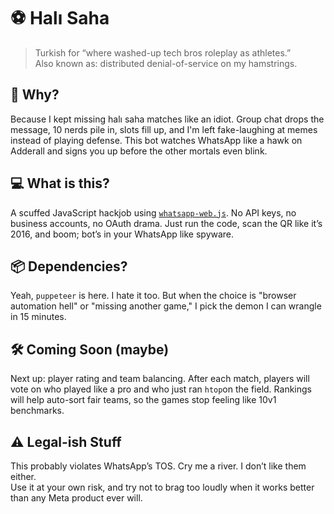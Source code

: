 # ⚽ Halı Saha

> Turkish for “where washed-up tech bros roleplay as athletes.”  
> Also known as: distributed denial-of-service on my hamstrings.

## 🤔 Why?
Because I kept missing halı saha matches like an idiot. Group chat
drops the message, 10 nerds pile in, slots fill up, and I'm left
fake-laughing at memes instead of playing defense. This bot watches
WhatsApp like a hawk on Adderall and signs you up before the other
mortals even blink.

## 💻 What is this?
A scuffed JavaScript hackjob using [`whatsapp-web.js`](https://github.com/pedroslopez/whatsapp-web.js).
No API keys, no business accounts, no OAuth drama. Just run the
code, scan the QR like it’s 2016, and boom; bot’s in your WhatsApp
like spyware.

## 📦 Dependencies?
Yeah, `puppeteer` is here. I hate it too. But when the choice is
"browser automation hell" or "missing another game," I pick the
demon I can wrangle in 15 minutes.

## 🛠️ Coming Soon (maybe)

Next up: player rating and team balancing. After each match,
players will vote on who played like a pro and who just ran
`htop`on the field. Rankings will help auto-sort fair teams,
so the games stop feeling like 10v1 benchmarks.


## ⚠️ Legal-ish Stuff
This probably violates WhatsApp’s TOS. Cry me a river. I don’t like
them either.  
Use it at your own risk, and try not to brag too loudly when it
works better than any Meta product ever will.
